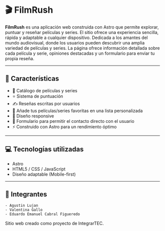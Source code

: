 # 🎬 FilmRush

**FilmRush** es una aplicación web construida con Astro que permite explorar, puntuar y reseñar películas y series. El sitio ofrece una experiencia sencilla, rápida y adaptable a cualquier dispositivo. Dedicada a los amantes del mundo audiovisual, donde los usuarios pueden descubrir una amplia variedad de películas y series. La página ofrece información detallada sobre cada película y serie, opiniones destacadas y un formulario para enviar tu propia reseña.

---

## 🌟 Características

- 🎥 Catálogo de películas y series
- ⭐ Sistema de puntuación 
- ✍️ Reseñas escritas por usuarios
- 📝 Añade tus películas/series favoritas en una lista personalizada
- 📱 Diseño responsive
- 📝 Formulario para permitir el contacto directo con el usuario
- ⚡ Construido con Astro para un rendimiento óptimo

---

## 💻 Tecnologías utilizadas

- Astro
- HTML5 / CSS / JavaScript
- Diseño adaptable (Mobile-first)

---

## 👤 Integrantes
    - Agustin Lujan
    - Valentina Gallo
    - Eduardo Emanuel Cabral Figueredo
    
Sitio web creado como proyecto de IntegrarTEC.
